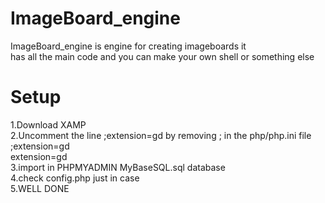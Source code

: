 # ImageBoard_engine

ImageBoard_engine is engine for creating imageboards it  
has all the main code and you can make your own shell or something else

# Setup
1.Download XAMP  
2.Uncomment the line ;extension=gd by removing ; in the php/php.ini file  
  ;extension=gd  
  extension=gd     
  3.import in PHPMYADMIN MyBaseSQL.sql database  
  4.check config.php just in case  
  5.WELL DONE
